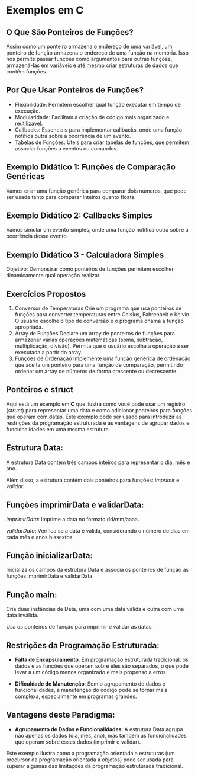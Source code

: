 # Exemplos em C

## O Que São Ponteiros de Funções?

Assim como um ponteiro armazena o endereço de uma variável, um ponteiro de função armazena o endereço de uma função na memória. Isso nos permite passar funções como argumentos para outras funções, armazená-las em variáveis e até mesmo criar estruturas de dados que contêm funções.

## Por Que Usar Ponteiros de Funções?

* Flexibilidade: Permitem escolher qual função executar em tempo de execução.
* Modularidade: Facilitam a criação de código mais organizado e reutilizável.
* Callbacks: Essenciais para implementar callbacks, onde uma função notifica outra sobre a ocorrência de um evento.
* Tabelas de Funções: Úteis para criar tabelas de funções, que permitem associar funções a eventos ou comandos.

## Exemplo Didático 1: Funções de Comparação Genéricas

Vamos criar uma função genérica para comparar dois números, que pode ser usada tanto para comparar inteiros quanto floats.

## Exemplo Didático 2: Callbacks Simples

Vamos simular um evento simples, onde uma função notifica outra sobre a ocorrência desse evento.

## Exemplo Didático 3 - Calculadora Simples

Objetivo: Demonstrar como ponteiros de funções permitem escolher dinamicamente qual operação realizar.

## Exercícios Propostos
1. Conversor de Temperaturas
Crie um programa que usa ponteiros de funções para converter temperaturas entre Celsius, Fahrenheit e Kelvin.
O usuário escolhe o tipo de conversão e o programa chama a função apropriada.
2. Array de Funções
Declare um array de ponteiros de funções para armazenar várias operações matemáticas (soma, subtração, multiplicação, divisão).
Permita que o usuário escolha a operação a ser executada a partir do array.
3. Funções de Ordenação
Implemente uma função genérica de ordenação que aceita um ponteiro para uma função de comparação, permitindo ordenar um array de números de forma crescente ou decrescente.

## Ponteiros e struct

Aqui está um exemplo em __C__ que ilustra como você pode usar um registro (_struct_) para representar uma data e como adicionar ponteiros para funções que operam com datas. Este exemplo pode ser usado para introduzir as restrições da programação estruturada e as vantagens de agrupar dados e funcionalidades em uma mesma estrutura.

## Estrutura Data:

A estrutura Data contém três campos inteiros para representar o dia, mês e ano.

Além disso, a estrutura contém dois ponteiros para funções: _imprimir_ e _validar_.

## Funções imprimirData e validarData:

_imprimirData_: Imprime a data no formato dd/mm/aaaa.

_validarData_: Verifica se a data é válida, considerando o número de dias em cada mês e anos bissextos.

## Função inicializarData:

Inicializa os campos da estrutura Data e associa os ponteiros de função às funções imprimirData e validarData.

## Função main:

Cria duas instâncias de Data, uma com uma data válida e outra com uma data inválida.

Usa os ponteiros de função para imprimir e validar as datas.

## Restrições da Programação Estruturada:

* __Falta de Encapsulamento__: Em programação estruturada tradicional, os dados e as funções que operam sobre eles são separados, o que pode levar a um código menos organizado e mais propenso a erros.

* __Dificuldade de Manutenção__: Sem o agrupamento de dados e funcionalidades, a manutenção do código pode se tornar mais complexa, especialmente em programas grandes.

## Vantagens deste Paradigma:

* __Agrupamento de Dados e Funcionalidades__: A estrutura Data agrupa não apenas os dados (dia, mês, ano), mas também as funcionalidades que operam sobre esses dados (imprimir e validar).

Este exemplo ilustra como a programação orientada a estruturas (um precursor da programação orientada a objetos) pode ser usada para superar algumas das limitações da programação estruturada tradicional.
